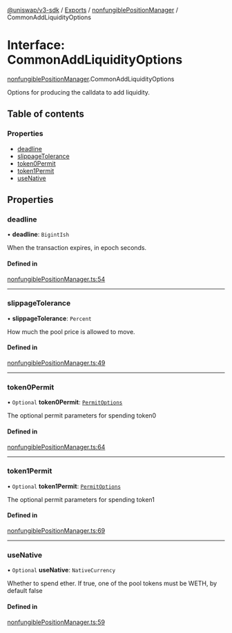 [@uniswap/v3-sdk](../README.md) / [Exports](../modules.md) / [nonfungiblePositionManager](../modules/nonfungiblePositionManager.md) / CommonAddLiquidityOptions

# Interface: CommonAddLiquidityOptions

[nonfungiblePositionManager](../modules/nonfungiblePositionManager.md).CommonAddLiquidityOptions

Options for producing the calldata to add liquidity.

## Table of contents

### Properties

- [deadline](nonfungiblePositionManager.CommonAddLiquidityOptions.md#deadline)
- [slippageTolerance](nonfungiblePositionManager.CommonAddLiquidityOptions.md#slippagetolerance)
- [token0Permit](nonfungiblePositionManager.CommonAddLiquidityOptions.md#token0permit)
- [token1Permit](nonfungiblePositionManager.CommonAddLiquidityOptions.md#token1permit)
- [useNative](nonfungiblePositionManager.CommonAddLiquidityOptions.md#usenative)

## Properties

### deadline

• **deadline**: `BigintIsh`

When the transaction expires, in epoch seconds.

#### Defined in

[nonfungiblePositionManager.ts:54](https://github.com/Uniswap/uniswap-v3-sdk/blob/63d5c6d/src/nonfungiblePositionManager.ts#L54)

___

### slippageTolerance

• **slippageTolerance**: `Percent`

How much the pool price is allowed to move.

#### Defined in

[nonfungiblePositionManager.ts:49](https://github.com/Uniswap/uniswap-v3-sdk/blob/63d5c6d/src/nonfungiblePositionManager.ts#L49)

___

### token0Permit

• `Optional` **token0Permit**: [`PermitOptions`](../modules/selfPermit.md#permitoptions)

The optional permit parameters for spending token0

#### Defined in

[nonfungiblePositionManager.ts:64](https://github.com/Uniswap/uniswap-v3-sdk/blob/63d5c6d/src/nonfungiblePositionManager.ts#L64)

___

### token1Permit

• `Optional` **token1Permit**: [`PermitOptions`](../modules/selfPermit.md#permitoptions)

The optional permit parameters for spending token1

#### Defined in

[nonfungiblePositionManager.ts:69](https://github.com/Uniswap/uniswap-v3-sdk/blob/63d5c6d/src/nonfungiblePositionManager.ts#L69)

___

### useNative

• `Optional` **useNative**: `NativeCurrency`

Whether to spend ether. If true, one of the pool tokens must be WETH, by default false

#### Defined in

[nonfungiblePositionManager.ts:59](https://github.com/Uniswap/uniswap-v3-sdk/blob/63d5c6d/src/nonfungiblePositionManager.ts#L59)
